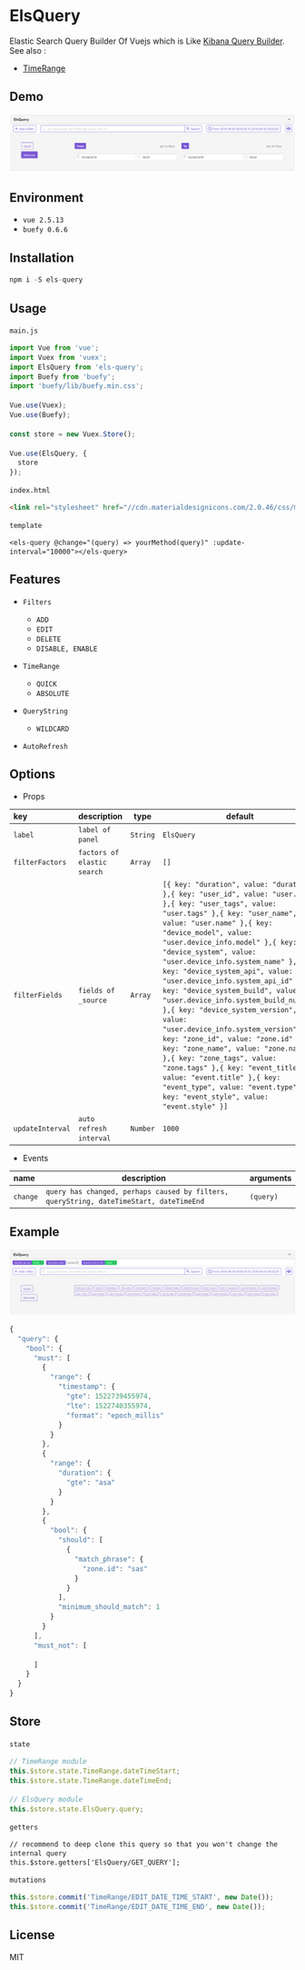 # ElsQuery

Elastic Search Query Builder Of Vuejs which is Like [Kibana Query Builder](https://demo.elastic.co/app/kibana#/dashboard/b7be4700-6837-11e7-bd1c-eb5e5ad48f8b). See also :

- [TimeRange](https://github.com/GopherJ/TimeRange)


## Demo

![](./images/ElsQuery-Absolute.PNG)


## Environment

- `vue 2.5.13`
- `buefy 0.6.6`


## Installation

```javascript
npm i -S els-query
```


## Usage

`main.js`

```javascript
import Vue from 'vue';
import Vuex from 'vuex';
import ElsQuery from 'els-query';
import Buefy from 'buefy';
import 'buefy/lib/buefy.min.css';

Vue.use(Vuex);
Vue.use(Buefy);

const store = new Vuex.Store();

Vue.use(ElsQuery, {
  store
});
```

`index.html`

```html
<link rel="stylesheet" href="//cdn.materialdesignicons.com/2.0.46/css/materialdesignicons.min.css">
```

`template`

```vue
<els-query @change="(query) => yourMethod(query)" :update-interval="10000"></els-query>
```


## Features

- `Filters`
  - `ADD`
  - `EDIT`
  - `DELETE`
  - `DISABLE, ENABLE`

- `TimeRange`
  - `QUICK`
  - `ABSOLUTE`

- `QueryString`
  - `WILDCARD`

- `AutoRefresh`

## Options

- Props

|key|description|type|default|
|:---|---|---|---|
|`label`|`label of panel`|`String`|`ElsQuery`|
|`filterFactors`|`factors of elastic search`|`Array`|`[]`|
|`filterFields`|`fields of _source`|`Array`|`[{ key: "duration", value: "duration" },{ key: "user_id", value: "user.udid" },{ key: "user_tags", value: "user.tags" },{ key: "user_name", value: "user.name" },{ key: "device_model", value: "user.device_info.model" },{ key: "device_system", value: "user.device_info.system_name" },{ key: "device_system_api", value: "user.device_info.system_api_id" },{ key: "device_system_build", value: "user.device_info.system_build_number" },{ key: "device_system_version", value: "user.device_info.system_version" },{ key: "zone_id", value: "zone.id" },{ key: "zone_name", value: "zone.name" },{ key: "zone_tags", value: "zone.tags" },{ key: "event_title", value: "event.title" },{ key: "event_type", value: "event.type" },{ key: "event_style", value: "event.style" }]`|
|`updateInterval`|`auto refresh interval`|`Number`|`1000`|

- Events

|name|description|arguments|
|:---|---|---|
|`change`|`query has changed, perhaps caused by filters, queryString, dateTimeStart, dateTimeEnd`|`(query)`|


## Example

![](./images/ElsQuery-Quick.PNG)

```javascript
{
  "query": {
    "bool": {
      "must": [
        {
          "range": {
            "timestamp": {
              "gte": 1522739455974,
              "lte": 1522740355974,
              "format": "epoch_millis"
            }
          }
        },
        {
          "range": {
            "duration": {
              "gte": "asa"
            }
          }
        },
        {
          "bool": {
            "should": [
              {
                "match_phrase": {
                  "zone.id": "sas"
                }
              }
            ],
            "minimum_should_match": 1
          }
        }
      ],
      "must_not": [

      ]
    }
  }
}
```


## Store

`state`
```javascript
// TimeRange module
this.$store.state.TimeRange.dateTimeStart;
this.$store.state.TimeRange.dateTimeEnd;

// ElsQuery module
this.$store.state.ElsQuery.query;
```

`getters`
```
// recommend to deep clone this query so that you won't change the internal query
this.$store.getters['ElsQuery/GET_QUERY'];
```

`mutations`
```javascript
this.$store.commit('TimeRange/EDIT_DATE_TIME_START', new Date());
this.$store.commit('TimeRange/EDIT_DATE_TIME_END', new Date());
```



## License
MIT

